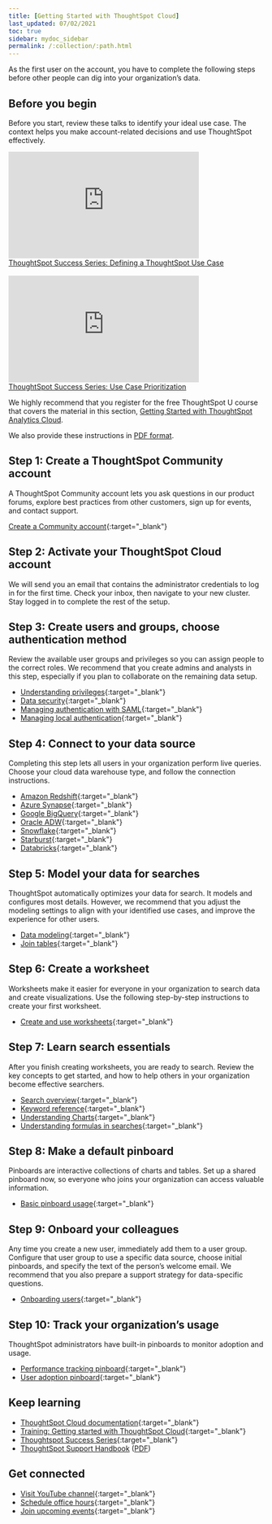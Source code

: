 ```yaml
---
title: [Getting Started with ThoughtSpot Cloud]
last_updated: 07/02/2021
toc: true
sidebar: mydoc_sidebar
permalink: /:collection/:path.html
---
```


As the first user on the account, you have to complete the following steps before other people can dig into your organization’s data.

## Before you begin

Before you start, review these talks to identify your ideal use case. The context helps you make account-related decisions and use ThoughtSpot effectively.

<div><iframe width="375" height="210" src="https://www.youtube.com/embed/_HqB__xe3bo" title="YouTube video player" frameborder="0" allow="accelerometer; autoplay; clipboard-write; encrypted-media; gyroscope; picture-in-picture" allowfullscreen></iframe><br />
<a href="https://youtu.be/_HqB__xe3bo" target="_blank">ThoughtSpot Success Series: Defining a ThoughtSpot Use Case</a>
</div>
<br/>
<div><iframe width="375" height="210" src="https://www.youtube.com/embed/W5dwAmLSwT0" title="YouTube video player" frameborder="0" allow="accelerometer; autoplay; clipboard-write; encrypted-media; gyroscope; picture-in-picture" allowfullscreen></iframe><br />
<a href="https://youtu.be/W5dwAmLSwT0"  target="_blank">ThoughtSpot Success Series: Use Case Prioritization</a>
</div>

We highly recommend that you register for the free ThoughtSpot U course that covers the material in this section, [Getting Started with ThoughtSpot Analytics Cloud](https://training.thoughtspot.com/getting-started-with-thoughtspot-cloud).

We also provide these instructions in <a href="{{ site.baseurl }}/downloads/ts-cloud-get-started.pdf" download>PDF format</a>.

## Step 1: Create a ThoughtSpot Community account

A ThoughtSpot Community account lets you ask questions in our product forums, explore best practices from other customers, sign up for events, and contact support.

[Create a Community account](https://community.thoughtspot.com/customers/s/login/SelfRegister){:target="_blank"}

## Step 2: Activate your ThoughtSpot Cloud account

We will send you an email that contains the administrator credentials to log in for the first time. Check your inbox, then navigate to your new cluster. Stay logged in to complete the rest of the setup.

## Step 3: Create users and groups, choose authentication method

Review the available user groups and privileges so you can assign people to the correct roles. We recommend that you create admins and analysts in this step, especially if you plan to collaborate on the remaining data setup.

- [Understanding privileges]({{site.baseurl}}/end-user/introduction/about-privileges-end-user.html){:target="_blank"}
- [Data security]({{site.baseurl}}/admin/data-security/sharing-security-overview.html){:target="_blank"}
- [Managing authentication with SAML]({{site.baseurl}}/admin/ts-cloud/authentication-integration.html){:target="_blank"}
- [Managing local authentication]({{site.baseurl}}/admin/ts-cloud/authentication-local.html){:target="_blank"}

## Step 4: Connect to your data source
Completing this step lets all users in your organization perform live queries. Choose your cloud data warehouse type, and follow the connection instructions.
- [Amazon Redshift]({{site.baseurl}}/admin/ts-cloud/ts-cloud-embrace-redshift.html){:target="_blank"}
- [Azure Synapse]({{site.baseurl}}/admin/ts-cloud/ts-cloud-embrace-synapse.html){:target="_blank"}
- [Google BigQuery]({{site.baseurl}}/admin/ts-cloud/ts-cloud-embrace-gbq.html){:target="_blank"}
- [Oracle ADW]({{site.baseurl}}/admin/ts-cloud/ts-cloud-embrace-adw.html){:target="_blank"}
- [Snowflake]({{site.baseurl}}/admin/ts-cloud/ts-cloud-embrace-snowflake.html){:target="_blank"}
- [Starburst]({{site.baseurl}}/admin/ts-cloud/ts-cloud-embrace-starburst.html){:target="_blank"}
- [Databricks]({{site.baseurl}}/admin/ts-cloud/ts-cloud-embrace-databricks.html){:target="_blank"}

## Step 5: Model your data for searches

ThoughtSpot automatically optimizes your data for search. It models and configures most details. However, we recommend that you adjust the modeling settings to align with your identified use cases, and improve the experience for other users.

- [Data modeling]({{site.baseurl}}/admin/data-modeling/about-data-modeling-intro.html){:target="_blank"}
- [Join tables]({{site.baseurl}}/admin/ts-cloud/tables-join.html){:target="_blank"}

## Step 6: Create a worksheet

Worksheets make it easier for everyone in your organization to search data and create visualizations. Use the following step-by-step instructions to create your first worksheet.

- [Create and use worksheets]({{site.baseurl}}/admin/worksheets/about-worksheets.html){:target="_blank"}

## Step 7: Learn search essentials

After you finish creating worksheets, you are ready to search. Review the key concepts to get started, and how to help others in your organization become effective searchers.

- [Search overview]({{site.baseurl}}/end-user/search/search-overview.html){:target="_blank"}
- [Keyword reference]({{site.baseurl}}/reference/keywords.html){:target="_blank"}
- [Understanding Charts]({{site.baseurl}}/end-user/search/about-charts.html){:target="_blank"}
- [Understanding formulas in searches]({{site.baseurl}}/complex-search/add-formula-to-search.html){:target="_blank"}

## Step 8: Make a default pinboard

Pinboards are interactive collections of charts and tables. Set up a shared pinboard now, so everyone who joins your organization can access valuable information.

- [Basic pinboard usage]({{site.baseurl}}/end-user/pinboards/about-pinboards.html){:target="_blank"}

## Step 9: Onboard your colleagues

Any time you create a new user, immediately add them to a user group. Configure that user group to use a specific data source, choose initial pinboards, and specify the text of the person’s welcome email. We recommend that you also prepare a support strategy for data-specific questions.

- [Onboarding users]({{site.baseurl}}/end-user/onboarding/intro-onboarding.html){:target="_blank"}

## Step 10: Track your organization’s usage

ThoughtSpot administrators have built-in pinboards to monitor adoption and usage.

- [Performance tracking pinboard]({{site.baseurl}}/admin/ts-cloud/performance-tracking.html){:target="_blank"}
- [User adoption pinboard]({{site.baseurl}}/admin/ts-cloud/user-adoption.html){:target="_blank"}

## Keep learning

- [ThoughtSpot Cloud documentation](https://cloud-docs.thoughtspot.com){:target="_blank"}
- [Training: Getting started with ThoughtSpot Cloud](https://training.thoughtspot.com/page/getting-started-with-thoughtspot-cloud){:target="_blank"}
- [Thoughtspot Success Series](https://youtu.be/EYHa8Ck3tdw){:target="_blank"}
- [ThoughtSpot Support Handbook]({{site.baseurl}}/admin/ts-cloud/ts-cloud-support-handbook.html) (<a href="{{ site.baseurl }}/downloads/support-handbook.pdf" download>PDF</a>)

## Get connected

- [Visit YouTube channel](https://www.youtube.com/thoughtspot){:target="_blank"}
- [Schedule office hours](https://thoughtspotcs-officehours.youcanbook.me/){:target="_blank"}
- [Join upcoming events](https://groups.thoughtspot.com/events/#/list){:target="_blank"}
